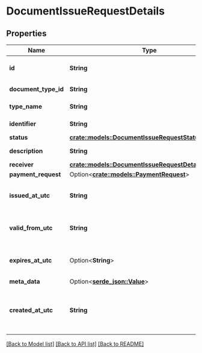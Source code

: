 # DocumentIssueRequestDetails

## Properties

Name | Type | Description | Notes
------------ | ------------- | ------------- | -------------
**id** | **String** | Document issue request Id. | 
**document_type_id** | **String** | Document type Id. | 
**type_name** | **String** | Document type name. | 
**identifier** | **String** | Document identifier. | 
**status** | [**crate::models::DocumentIssueRequestStatus**](DocumentIssueRequestStatus.md) |  | 
**description** | **String** | Document description. | 
**receiver** | [**crate::models::DocumentIssueRequestDetailsReceiver**](DocumentIssueRequestDetails_receiver.md) |  | 
**payment_request** | Option<[**crate::models::PaymentRequest**](PaymentRequest.md)> |  | [optional]
**issued_at_utc** | **String** | Datetime of issue in UTC timezone. | 
**valid_from_utc** | **String** | Valid from datetime in UTC timezone. | 
**expires_at_utc** | Option<**String**> | Datetime of expiry in UTC timezone. | [optional]
**meta_data** | Option<[**serde_json::Value**](.md)> | Metadata. | [optional]
**created_at_utc** | **String** | Creation datetime of issue request in UTC timezone. | 

[[Back to Model list]](../README.md#documentation-for-models) [[Back to API list]](../README.md#documentation-for-api-endpoints) [[Back to README]](../README.md)


